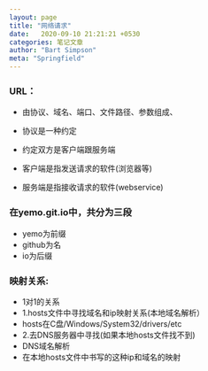 ```yaml
---
layout: page
title: "网络请求"
date:   2020-09-10 21:21:21 +0530
categories: 笔记文章
author: "Bart Simpson"
meta: "Springfield"
---
```


### URL：
 - 由协议、域名、端口、文件路径、参数组成、
 - 协议是一种约定
 - 约定双方是客户端跟服务端

 - 客户端是指发送请求的软件(浏览器等)
 - 服务端是指接收请求的软件(webservice)

### 在yemo.git.io中，共分为三段
 - yemo为前缀
 - github为名
 - io为后缀

### 映射关系:
 - 1对1的关系
 - 1.hosts文件中寻找域名和ip映射关系(本地域名解析）
  -  hosts在C盘/Windows/System32/drivers/etc
 - 2.去DNS服务器中寻找(如果本地hosts文件找不到)
  -  DNS域名解析
  -  在本地hosts文件中书写的这种ip和域名的映射
